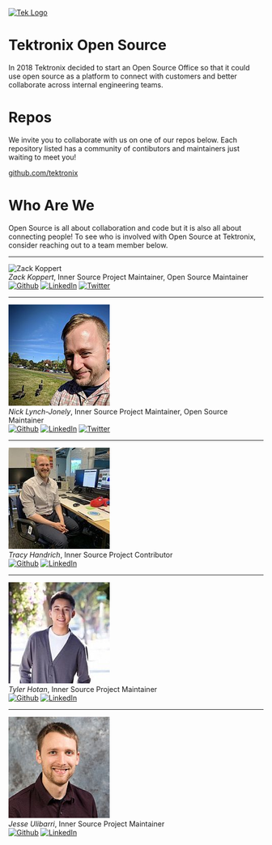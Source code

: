[![Tek Logo](https://tektronix.github.io/media/tek-logoFull.png)](https://www.tek.com)

# Tektronix Open Source

In 2018 Tektronix decided to start an Open Source Office so that it could use open source as a platform to connect with customers and better collaborate across internal engineering teams.

# Repos

We invite you to collaborate with us on one of our repos below. Each repository listed has a community of contibutors and maintainers just waiting to meet you!

[github.com/tektronix](https://github.com/tektronix)

# Who Are We

Open Source is all about collaboration and code but it is also all about connecting people! To see who is involved with Open Source at Tektronix, consider reaching out to a team member below.

---

![Zack Koppert](https://en.gravatar.com/userimage/19250342/8fbd1a13e33a53a414e75458aaba483d.jpg?size=200)  
_Zack Koppert_, Inner Source Project Maintainer, Open Source Maintainer  
[![Github](https://img.shields.io/badge/github-zkoppert-&?labelColor=006281&colorB=3E434A&logo=github)](https://github.com/zkoppert/) [![LinkedIn](https://img.shields.io/badge/LinkedIn-&?labelColor=006281&colorB=3E434A&logo=linkedin)](https://www.linkedin.com/in/zack-koppert/) [![Twitter](https://img.shields.io/badge/twitter-ZacheryK89-&?labelColor=006281&colorB=3E434A&logo=twitter)](https://twitter.com/ZacheryK89)

---

![Nick Lynch-Jonely](./media/nicklynchjonely.jpg)  
_Nick Lynch-Jonely_, Inner Source Project Maintainer, Open Source Maintainer  
[![Github](https://img.shields.io/badge/github-nlynchjo-&?labelColor=006281&colorB=3E434A&logo=github)](https://github.com/nlynchjo/) [![LinkedIn](https://img.shields.io/badge/LinkedIn-&?labelColor=006281&colorB=3E434A&logo=linkedin)](https://www.linkedin.com/in/nick-lynch-jonely-059399b/) [![Twitter](https://img.shields.io/badge/twitter-nicknotbender-&?labelColor=006281&colorB=3E434A&logo=twitter)](https://twitter.com/nicknotbender)

---

![Tracy Handrich](./media/tracyhandrich.jpg)  
_Tracy Handrich_, Inner Source Project Contributor  
[![Github](https://img.shields.io/badge/github-tracyinspace-&?labelColor=006281&colorB=3E434A&logo=github)](https://github.com/tracyinspace/) [![LinkedIn](https://img.shields.io/badge/LinkedIn-&?labelColor=006281&colorB=3E434A&logo=linkedin)](https://www.linkedin.com/in/tracy-handrich-606240173/)

---

![Tyler Hotan](./media/tylerhotan.jpg)  
_Tyler Hotan_, Inner Source Project Maintainer  
[![Github](https://img.shields.io/badge/github-tylerhotan-&?labelColor=006281&colorB=3E434A&logo=github)](https://github.com/tylerhotan/) [![LinkedIn](https://img.shields.io/badge/LinkedIn-&?labelColor=006281&colorB=3E434A&logo=linkedin)](https://www.linkedin.com/in/tylerhotan/)

---

![Jesse Ulibarri](./media/jesseulibarri.jpg)  
_Jesse Ulibarri_, Inner Source Project Maintainer  
[![Github](https://img.shields.io/badge/github-ulibarje-&?labelColor=006281&colorB=3E434A&logo=github)](https://github.com/ulibarje/) [![LinkedIn](https://img.shields.io/badge/LinkedIn-&?labelColor=006281&colorB=3E434A&logo=linkedin)](https://www.linkedin.com/in/jesse-ulibarri/)
